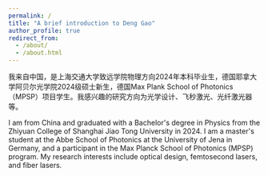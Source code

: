 ```yaml
---
permalink: /
title: "A brief introduction to Deng Gao"
author_profile: true
redirect_from: 
  - /about/
  - /about.html
---
```

我来自中国，是上海交通大学致远学院物理方向2024年本科毕业生，德国耶拿大学阿贝尔光学院2024级硕士新生，德国Max Plank School of Photonics（MPSP）项目学生。我感兴趣的研究方向为光学设计、飞秒激光、光纤激光器等。

I am from China and graduated with a Bachelor's degree in Physics from the Zhiyuan College of Shanghai Jiao Tong University in 2024. I am a master's student at the Abbe School of Photonics at the University of Jena in Germany, and a participant in the Max Planck School of Photonics (MPSP) program. My research interests include optical design, femtosecond lasers, and fiber lasers.
